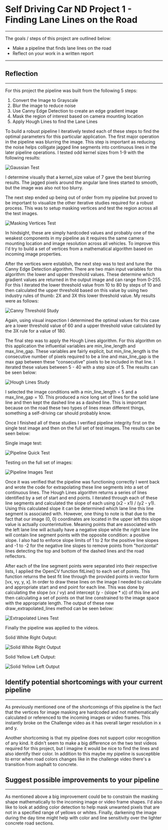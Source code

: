 # Self Driving Car ND Project 1 - Finding Lane Lines on the Road
---

The goals / steps of this project are outlined below:

* Make a pipeline that finds lane lines on the road
* Reflect on your work in a written report


[//]: # (Image References)

[image1]: ./examples/grayscale.jpg "Grayscale"
[gaussian_test]: ./writeup_images/gaussian_blur_study.png "Gaussian Blur Study"
[masking_vertices]: ./writeup_images/masking_vertices_check.png "Masking"
[canny_threshold_study]: ./writeup_images/canny_threshold_study.png "Canny"
[hough_lines_study]: ./writeup_images/hough_lines_study.png "Hough Lines"
[pipeline_quick_test]: ./writeup_images/pipeline_test_hough.png "Pipeline Quick Test"
[pipeline_images_test]: ./writeup_images/finding_lines_test.png "Pipeline Images Test"
[extrapolated_lines_test]: ./writeup_images/pipeline_test_extrapolate.png "Extrapolated Lines Test"

[solid_white_output]: ./writeup_images/solid_white_output.gif "Solid White Output"
[solid_yellow_output]: ./writeup_images/solid_yellow_output.gif "Solid Yellow Output"

---

## Reflection
---

For this project the pipeline was built from the following 5 steps:

1. Convert the Image to Grayscale
2. Blur the image to reduce noise
3. Use Canny Edge Detection to create an edge gradient image
4. Mask the region of interest based on camera mounting location
5. Apply Hough Lines to find the Lane Lines

To build a robust pipeline I iteratively tested each of these steps to find the optimal parameters for this particular application.  The first major operation in the pipeline was blurring the image.  This step is important as reducing the noise helps colligate jagged line segments into continuous lines in the later pipeline operations.  I tested odd kernel sizes from 1-9 with the following results:

![Gaussian Test][gaussian_test]

I determine visually that a kernel_size value of 7 gave the best blurring results.  The jagged pixels around the angular lane lines started to smooth, but the image was also not too blurry.  

The next step ended up being out of order from my pipeline but proved to be important to visualize the other iterative studies required for a robust process.  This was to setup masking vertices and test the region across all the test images.   

![Masking Vertices Test][masking_vertices]

In hindsight, these are simply hardcoded values and probably one of the weakest components in my pipeline as it requires the same camera mounting location and image resolution across all vehicles.  To improve this I'd try to build a set of vertices from a mathematical algorithm based on incoming image properties.

After the vertices were establish, the next step was to test and tune the Canny Edge Detection algorithm.  There are two main input variables for this algorithm: the lower and upper threshold values.  These determine which gradient values are returned in the output image and can range from 0-255.  For this I iterated the lower threshold value from 10 to 80 by steps of 10 and then calculated the upper threshold based on this value by using two industry rules of thumb: 2X and 3X this lower threshold value.  My results were as follows:

![Canny Threshold Study][canny_threshold_study]

Again, using visual inspection I determined the optimal values for this case are a lower threshold value of 60 and a upper threshold value calculated by the 3X rule for a value of 180.  

The final step was to apply the Hough Lines algorithm.  For this algorithm on this application the influential variables are min_line_length and max_line_gap.  These variables are fairly explicit, but min_line_length is the consecutive number of pixels required to be a line and max_line_gap is the max gap between these "consecutive" pixels to be included in that line.  I iterated these values between 5 - 40 with a step size of 5.  The results can be seen below:

![Hough Lines Study][hough_lines_study]

I selected the image conditions with a min_line_length = 5 and a max_line_gap = 10.  This produced a nice long set of lines for the solid lane line and then kept the dashed line as a dashed line.  This is important because on the road these two types of lines mean different things, something a self-driving car should probably know.

Once I finished all of these studies I verified pipeline integrity first on the single test image and then on the full set of test images.  The results can be seen below:

Single image test:

![Pipeline Quick Test][pipeline_quick_test]

Testing on the full set of images:

![Pipeline Images Test][pipeline_images_test]

Once it was verified that the pipeline was functioning correctly I went back and wrote the code for extrapolating these line segments into a set of continuous lines.  The Hough Lines algorithm returns a series of lines identified by a set of start and end points.  I iterated through each of these line segments and calculated the slope of each using (x2 - x1) / (y2 - y1).  Using this calculated slope it can be determined which lane line this line segment is associated with.  However, one thing to note is that due to the fact that our image (0, 0) coordinates are located in the upper left this slope value is actually counterintuitive.  Meaning points that are associated with the left lane line will actually have a negative slope while the right lane line will contain line segment points with the opposite condition: a positive slope.  I also had to enforce slope limits of 1 to 2 for the positive line slopes and -1 to -2 for the negative line slopes to remove points from "horizontal" lines detecting the top and bottom of the dashed lines and the road reflectors.

After each of the line segment points were separated into their respective lists, I applied the OpenCV function fitLine() to each set of points.  This function returns the best fit line through the provided points in vector form [vx, vy, y, x].  In order to draw these lines on the image I needed to calculate and appropriate start and end point for each line.  This was done by calculating the slope (vx / vy) and intercept (y - (slope * x)) of this line and then calculating a set of points on that line constrained to the image space with the appropriate length.  The output of these new draw_extrapolated_lines method can be seen below:

![Extrapolated Lines Test][extrapolated_lines_test]

Finally the pipeline was applied to the videos.

Solid White Right Output:

![Solid White Right Output][solid_white_output]

Solid Yellow Left Output:

![Solid Yellow Left Output][solid_yellow_output]


## Identify potential shortcomings with your current pipeline
---

As previously mentioned one of the shortcomings of this pipeline is the fact that the vertices for image masking are hardcoded and not mathematically calculated or referenced to the incoming images or video frames.  This instantly broke on the Challenge video as it has overall larger resolution in x and y.

Another shortcoming is that my pipeline does not support color recognition of any kind.  It didn't seem to make a big difference on the two test videos required for this project, but I imagine it would be nice to find the lines and also identify their color.  In addition to this maybe my pipeline is susceptible to error when road colors changes like in the challenge video there's a transition from asphalt to concrete.

## Suggest possible improvements to your pipeline
---

As mentioned above a big improvement could be to constrain the masking shape mathematically to the incoming image or video frame shapes.  I'd also like to look at adding color detection to help mask unwanted pixels that are not in a specified range of yellows or whites. Finally, darkening the image during the day time might help with color and line sensitivity over the lighter concrete road sections.
